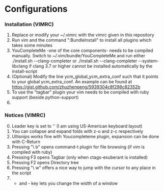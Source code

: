 # Configurations

### Installation (VIMRC)
1. Replace or modify your ~/.vimrc with the vimrc given in this repository
2. Run vim and the command ":BundleInstall" to install all plugins which takes some minutes
3. YouCompleteMe -one of the core components- needs to be compiled manually. Switch to ~/.vim/bundle/YouCompleteMe and run either ./install.sh --clang-completer  or ./install.sh --clang-completer --system-libclang if clang 3.7 or higher cannot be installed automatically by the install-script
4. (Optional) Modify the line ycm_global_ycm_extra_conf such that it points to your global ycm_extra_conf. An example can be found at https://gist.github.com/zhuzhenpeng/5939304c8f298c82352b
5. To use the "tagbar" plugin your vim needs to be compiled with ruby support (beside python-support)
6. 

### Notices (VIMRC)
0. Leader key is set to '\' (I am using US-American keyboard layout)
1. You can collapse and expand folds with z-o and z-c respectively
2. Ultisnips works fine with Youcompleteme plugin, expansion can be done with C-Return
3. Pressing "\ b" opens command-t plugin for file browsing (if vim is compiled with ruby)
4. Pressing F3 opens Tagbar (only when ctags-exuberant is installed)
5. Pressing F2 opens Directory tree
6. Pressing "\ w" offers a nice way to jump with the cursor to any place in the script
7. + and - key lets you change the width of a window
